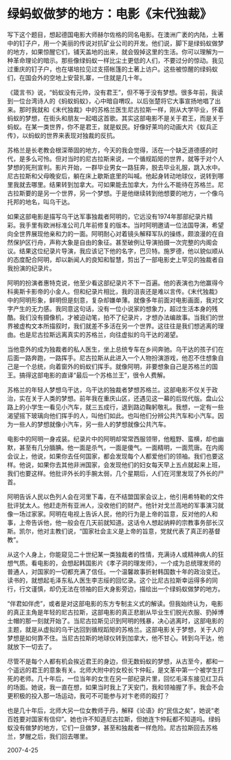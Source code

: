 # 绿蚂蚁做梦的地方：电影《末代独裁》
   
   写下这个题目，想起德国电影大师赫尔佐格的同名电影。在澳洲广袤的内陆，土著中的钉子户，用一个美丽的传说对抗矿业公司的开发。他们说，脚下是绿蚂蚁做梦的地方，如果惊醒它们，铺天盖地的出来，就会毁掉这里的生活。你可以理解为一种革命理论的暗示。那些像绿蚂蚁一样比尘土更低的人们，不要过分的惊动。我见过重庆的钉子户，也在堪培拉见过支搭帐篷的土著上访户。这些被惊醒的绿蚂蚁们，在国会外的空地上安营扎寨，一住就是几十年。
   
   《箴言书》说，“蚂蚁没有元帅，没有君王”，但不等于没有梦想。很多年前，我读到一位台湾诗人的《蚂蚁蚂蚁》，心中暗自喟叹。以后张楚将它大事宣扬地唱了出来。那时我就和《末代独裁》中的苏格兰医生尼古拉斯一样，刚从大学毕业，怀着蚂蚁的梦想，在街头和朋友一起唱这首歌。其实这部电影不是关于君王，而是关于蚂蚁。在某一类世界，你不是君王，就是蚁民。好像好莱坞的动画大片《蚁兵正传》，以蚂蚁的世界来表现对独裁的反抗。
   
   苏格兰是长老教会根深蒂固的地方，今天的我会觉得，活在一个缺乏道德感的时代，是多么可怜。但对当时的尼古拉斯来说，一个循规蹈矩的世界，就等于对个人梦想的死刑宣判。影片开始，一群毕业男女一路狂奔，脱去毕业礼服，跳入水中。尼古拉斯和父母晚安后，躺在床上歇斯底里的叫喊。他起身转动地球仪，说转到哪里我就去哪里。结果转到加拿大。可如果能去加拿大，为什么不能待在苏格兰。尼古拉斯要的是另一个世界，另一个梦想。于是他继续转到他想要的地方，一个像乌托邦的地名，叫乌干达。
   
   如果这部电影是描写乌干达军事独裁者阿明的，它远没有1974年那部纪录片精彩。我手里有欧洲标准公司几年前修复的版本。当时阿明邀请一位法国导演，希望向全世界展现他亲和力的一面。阿明耐心对着镜头解释军队的操练，颇浪漫的在自然保护区行舟，声称大象是自由的象征。甚至破例让导演拍摄一次完整的内阁会议。结果这位纪录片导演，我应该记下他的名字，巴贝特。施罗德，他以貌似顺从的态度配合阿明，却以新闻人的良知和智慧，剪出了一部电影史上罕见的独裁者自我扮演的纪录片。

   阿明的扮演者惠特克说，他至少看这部纪录片不下一百遍。他的表演也为他赢得今科奥斯卡影帝的小金人。但和纪录片相比，我的沮丧还是难以言传。《末代独裁》中的阿明形象，鲜明但是刻意，复杂却嫌单薄。就像多年前面对电影画面，我对文字产生的无力感。我同意这句话，没有一位小说家的想象力，超过生活本身的残酷。我们没有摄像机，才被迫动笔，拍不了纪录片，才想办法编故事。当我们的世界被虚构文本所描叙时，我们就差不多活在另一个世界。这往往是我们想逃离的理由。也是尼古拉斯远离真实的苏格兰，向往虚拟的乌干达的渴望。
   
   当他意外的成为独裁者的私人医生，坐上总统专车在乡间奔驰。乌干达的孩子们在后面一路奔跑，一路挥手。尼古拉斯从此进入一个人物扮演游戏，他忍不住想象自己是一个总统，向着窗外的蚂蚁们挥手。就像阿明，非要想象自己是苏格兰的国王。搞得这部电影的直译“最后一个苏格兰王”，很令人费解。
   
   苏格兰的年轻人梦想乌干达，乌干达的独裁者梦想苏格兰。这部电影不仅关于政治，实在关于人类的梦想。前年我在重庆山区，还遇见这一幕的后现代版。盘山公路上的小学生一看见小汽车，就三五成行，退到路边鞠躬敬礼。我想，一定有一些渴望摇下玻璃向他们挥手的人，叫他们如此。也叫他们分辨公共汽车和小汽车。因为一些人的梦想就像小汽车，另一些人的梦想就像公共汽车。
   
   电影中的阿明一身戎装。纪录片中的阿明却常常西服领带，他粗野、蛮横，却也幽默，甚至有几分腼腆。他一面是杀气，一面是傻气。一面精明，一面荒唐。在内阁会议上，他说，如果你去任何国家，都会发现每个人都爱他们的领袖。我们也要这样。他说，如果你去其他非洲国家，会发现他们的妇女每天早上五点就起来上班，我们也要这样。他批评外长的手腕太弱，几个星期后，人们在河里发现了外长的尸首。
   
   阿明告诉人民以色列人会在河里下毒，在不结盟国家会议上，他引用希特勒的文件批评犹太人。他赶走所有亚洲人，没收他们的财产。他针对戈兰高地的军事演习就像一场过家家。阿明在电视上告诉人民，他的行为是上帝的旨意，反对他的人和事，上帝告诉他，他一般会在几天前就知道。这话令人想起纳粹的宗教事务部长汉斯。凯尔，他对主教们说，“国家社会主义是上帝的旨意，党就代表了真正的基督教”。
   
   从这个人身上，你能窥见二十世纪某一类独裁者的性情，充满诗人或精神病人的狂想气质。看电影的，会想起韩国影片《孝子洞的理发师》，一个成为总统理发师的普通人，对国家的一切都充满了信任。一个温馨故事折射韩国数十年的政治变迁。读书的，就想起毛泽东私人医生李志绥的回忆录。这个比尼古拉斯幸运得多的同行，行文谨慎，却仍无法在领袖的巨大身影旁边，描绘出一个绿蚂蚁做梦的地方。
   
   “伴君如伴虎”，或者是对这部电影的东方专制主义式的解读。但我始终认为，电影的真正主角是年轻的尼古拉斯，这部电影的真正悲剧从毕业生们脱光衣服、扔掉博士帽的那一刻就开始了。当尼古拉斯见识到阿明的残暴，决心逃离时，这部电影的主题，就是从虚拟的乌干达回到循规蹈矩的苏格兰。这部电影关于梦想，关于人的梦想是如何靠不住。当尼古拉斯的地球仪转到加拿大，他不甘心。转到乌干达，他就放下一切去了。
   
   尽管不是每个人都有机会挨近君王的身边，但无数蚂蚁的梦想，从古至今，都和一个遥远的君王的意象有关。北师大附中的女校长卞仲耘，是文革中第一个被学生打死的老师。几十年后，一位当年的女生在另一部纪录片里，回忆毛泽东接见红卫兵的场面。她说，我一直在想，如果当时我上了天安门，我和领袖握了手。我会不会更积极的投入那一场运动，我可不可能参与对卞老师的殴打？
   
   也是几十年后，北师大另一位女教师于丹，解释《论语》的“民信之矣”，她说“老百姓要对国家有信仰”。她也许不知道尼古拉斯，但她连卞仲耘都不知道吗。绿蚂蚁没有做梦的地方，它们一旦做梦，甚至和独裁者一样危险。尼古拉斯回去苏格兰，梦醒之后，我们回去哪里。
   
   2007-4-25
